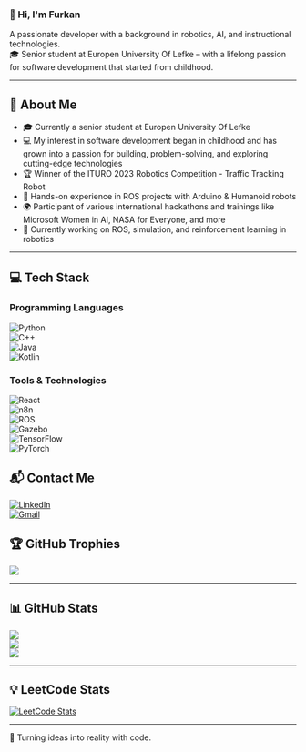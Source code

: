 ### 👋 Hi, I'm Furkan

A passionate developer with a background in robotics, AI, and instructional technologies.  
🎓 Senior student at Europen University Of Lefke – with a lifelong passion for software development that started from childhood.  

---

## 📌 About Me
- 🎓 Currently a senior student at Europen University Of Lefke
- 💻 My interest in software development began in childhood and has grown into a passion for building, problem-solving, and exploring cutting-edge technologies  
- 🏆 Winner of the ITURO 2023 Robotics Competition - Traffic Tracking Robot  
- 🤖 Hands-on experience in ROS projects with Arduino & Humanoid robots  
- 🌍 Participant of various international hackathons and trainings like Microsoft Women in AI, NASA for Everyone, and more  
- 🔬 Currently working on ROS, simulation, and reinforcement learning in robotics  

---

## 💻 Tech Stack

### Programming Languages  
![Python](https://img.shields.io/badge/Python-3776AB?style=for-the-badge&logo=python&logoColor=white)  
![C++](https://img.shields.io/badge/C++-00599C?style=for-the-badge&logo=cplusplus&logoColor=white)  
![Java](https://img.shields.io/badge/Java-007396?style=for-the-badge&logo=java&logoColor=white)  
![Kotlin](https://img.shields.io/badge/Kotlin-0095D5?style=for-the-badge&logo=kotlin&logoColor=white)  

### Tools & Technologies  
![React](https://img.shields.io/badge/React-20232A?style=for-the-badge&logo=react&logoColor=61DAFB)  
![n8n](https://img.shields.io/badge/n8n-FF6D70?style=for-the-badge&logo=n8n&logoColor=white)  
![ROS](https://img.shields.io/badge/ROS-22314E?style=for-the-badge&logo=ros&logoColor=white)  
![Gazebo](https://img.shields.io/badge/Gazebo-FF6F00?style=for-the-badge&logo=ros&logoColor=white)  
![TensorFlow](https://img.shields.io/badge/TensorFlow-FF6F00?style=for-the-badge&logo=tensorflow&logoColor=white)  
![PyTorch](https://img.shields.io/badge/PyTorch-EE4C2C?style=for-the-badge&logo=pytorch&logoColor=white)  

## 📬 Contact Me  

[![LinkedIn](https://img.shields.io/badge/LinkedIn-0A66C2?style=for-the-badge&logo=linkedin&logoColor=white)](https://www.linkedin.com/in/furkan-arda-y%C4%B1lmaz-dev/)  
[![Gmail](https://img.shields.io/badge/Gmail-D14836?style=for-the-badge&logo=gmail&logoColor=white)](mailto:furkanyilmaz.andev@gmail.com)  


## 🏆 GitHub Trophies
![](https://github-profile-trophy.vercel.app/?username=KULLANICIADIN&theme=darkhub&no-frame=false&no-bg=false&margin-w=4)

---

## 📊 GitHub Stats
![](https://github-readme-stats.vercel.app/api?username=KULLANICIADIN&theme=radical&hide_border=false&include_all_commits=true&count_private=true)  
![](https://github-readme-streak-stats.herokuapp.com/?user=KULLANICIADIN&theme=radical&hide_border=false)  
![](https://github-readme-stats.vercel.app/api/top-langs/?username=KULLANICIADIN&theme=radical&hide_border=false&layout=compact)

---

## 💡 LeetCode Stats
[![LeetCode Stats](https://leetcard.jacoblin.cool/user4150x?theme=dark&font=Karma&ext=heatmap)](https://leetcode.com/user4150x)

---

🚀 Turning ideas into reality with code.  

